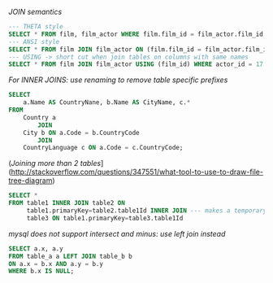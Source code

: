


_JOIN semantics_

```sql
--- THETA style
SELECT * FROM film, film_actor WHERE film.film_id = film_actor.film_id AND actor_id = 17 AND film.length
--- ANSI style
SELECT * FROM film JOIN film_actor ON (film.film_id = film_actor.film_id) WHERE actor_id = 17 AND film.length > 120
--- USING -> short cut when join tables on columns with same names
SELECT * FROM film JOIN film_actor USING (film_id) WHERE actor_id = 17 AND film.length > 120
```

_For INNER JOINS: use renaming to remove table specific prefixes_

```sql
SELECT
    a.Name AS CountryNane, b.Name AS CityName, c.*
FROM
    Country a
        JOIN
    City b ON a.Code = b.CountryCode
        JOIN
    CountryLanguage c ON a.Code = c.CountryCode;
```

(_Joining more than 2 tables_](http://stackoverflow.com/questions/347551/what-tool-to-use-to-draw-file-tree-diagram)

```sql
SELECT *
FROM table1 INNER JOIN table2 ON
     table1.primaryKey=table2.table1Id INNER JOIN --- makes a temporary table
     table3 ON table1.primaryKey=table3.table1Id
```



_mysql does not support intersect and minus: use left join instead_

```sql
SELECT a.x, a.y
FROM table_a a LEFT JOIN table_b b
ON a.x = b.x AND a.y = b.y
WHERE b.x IS NULL;
```
